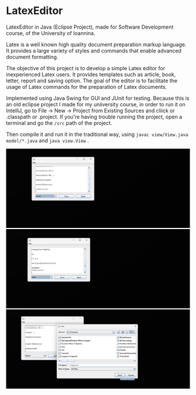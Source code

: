 # LatexEditor
LatexEditor in Java (Eclipse Project), made for Software Development course, of the University of Ioannina.

Latex is a well known high quality document preparation markup language.
It provides a large variety of styles and commands that enable advanced document formatting.

The objective of this project is to develop a simple Latex editor for inexperienced Latex users. It provides 
templates such as article, book, letter, report and saving option.
The goal of the editor is to facilitate the usage of Latex commands for the preparation of Latex documents. 

Implemented using Java Swing for GUI and JUnit for testing.
Because this is an old eclipse project I made for my uniiversity course, in order to run it on IntelliJ, 
go to File → New → Project from Existing Sources and cliick or .classpath or .project. If you're having trouble
running the project, open a terminal and go the ```/src``` path of the project. 

Then compile it and run it in the traditional
way, using ```javac view/View.java model/*.java``` and ```java view.View``` .      





![ezcv logo](https://raw.githubusercontent.com/TeoOG/LatexEditor/refs/heads/master/Screenshot1_latex.jpg)
![ezcv logo](https://raw.githubusercontent.com/TeoOG/LatexEditor/refs/heads/master/Screenshot2_latex.jpg)
![ezcv logo](https://raw.githubusercontent.com/TeoOG/LatexEditor/refs/heads/master/Screenshot3_latex.png)
